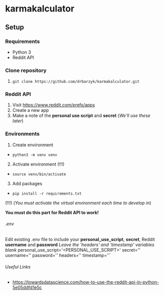 # karmakalculator

## Setup

### Requirements
- Python 3
- Reddit API

### Clone repository
1. `git clone https://github.com/drbarzyk/karmakalculator.git`

### Reddit API

1. Visit https://www.reddit.com/prefs/apps
2. Create a new app
3. Make a note of the **personal use script** and **secret** (*We'll use these later*)

### Environments

1. Create environment  
- `python3 -m venv venv`  

2. Activate environment (!!!)  
- `source venv/bin/activate`  

3. Add packages  
- `pip install -r requirements.txt`  

(!!!) (*You must activate the virtual environment each time to develop in*)  

__You must do this part for Reddit API to work!__
###### .env

Edit existing .env file to include your **personal_use_script**, **secret**, Reddit **username** and **password**
*Leave the 'headers' and 'timestamp' variables blank*
    personal_use_script='<PERSONAL_USE_SCRIPT>'
    secret='<SECRET>'
    username='<USERNAME>'
    password='<PASSWORD>'
    headers=''
    timestamp=''`
  
 ###### Useful Links
- https://towardsdatascience.com/how-to-use-the-reddit-api-in-python-5e05ddfd1e5c
